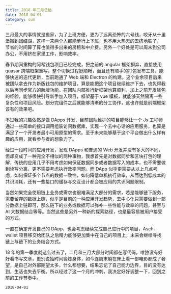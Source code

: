 ```yaml
---
title: 2018 年三月总结
date: 2018-04-01
category: sum
---
```



三月最大的事情就是搬家，为了上班方便，更为了远离恐怖的六号线，咬牙从十里堡搬到团结湖，这样一来两个人都能步行上下班，也不用大热天的去挤地铁了， 节省的时间算了算也值得多出来的房租和中介费。另外一个好处是可以周末到公司办公，不用挤在家里工作，影响效率。



春节期间重构的阿希钱包项目已经完成，把之前的 angular 框架摒弃，直接使用 quasar 跨端框架重写，整个切换过程挺顺畅，而且还有顺手的打包发布工具，能够快速的迭代更新，当前跑通了 Web 端和 Electron 的构建。这个业余项目后来被团队拿去作为新版钱包的维护项目，算是能把这个项目继续维护下去，也免得我以后再同步官方的新版功能。在团队内部推行新框架也算顺利，加上之前开发钱包的经验，能够很快引导新手加入项目，框架基于 vue 模板，就能够天然隔离一些复杂性和项目风险。划分完组件之后就能够清晰的分工协作，这也许就是前端框架该有的效果吧。



不过我的兴趣依然是做 DApps 开发，目前团队维护的项目能够让一个 Js 工程师通过一些简单的接口调用组装访问数据库，实现一个去中心话的应用服务，也算是满足了一个开发者最小可用原型的需求。至于未来能够基于这个平台做出什么样有趣的应用，就看参与者的想象力了。



经过一段时间的应用开发，发现 DApps 和普通的 Web 开发并没有多大的不同，但却变成了一种完全不相似的两种事物，我想首先是对数据同步和区块打包的理解，传统的应用几乎不用考虑如何保证数据同步或者数据写入的成本，也不需要做到读写分离，更不需要考虑执行效率问题。而 DApp 似乎更需要从以上几点考虑，如何保证多个节点的数据一致性，如何降低单机执行效率，从而达到低成本的共识消耗，还有一些接口的缓存与交互设计都会被应用的共识问题限制。



当然如果完全使用链上业务或需求也很难满足大部分的需求，若是能够链下服务，需要留存的数据上链，似乎是目前的一种应用开发趋势，去中心化只需要做到一部分数据上链即可，那么链下的业务或数据可以弥补一些性能与效率的问题，甚至与 AI 大数据结合等等。当然这些是另外一种新的探索路径，也是最容易被用户接受的方式。



一直在确定开发自己的 DApp，也会考虑继续完成自己进行中的项目，Asch-wallet 项目移交给团队之后精力能够更加集中在自己的项目上，未来会继续寻找链上与链下的业务结合方式。



18 年的第一季度就这么过去了，二月和三月大部分时间都在写代码，唯独没有好好看书写文章，更别说抽时间锻炼身体，如今连周末躺在床上看一部电影都成了奢望，是自己对外部期望太多，什么都想要，结果忘记了自己能力边界，目的没有达到，生活也失去平衡。所以经过了这一个月的冲刺，我决定好好调整一下，回到之前的工作节奏中。



`2018-04-01`